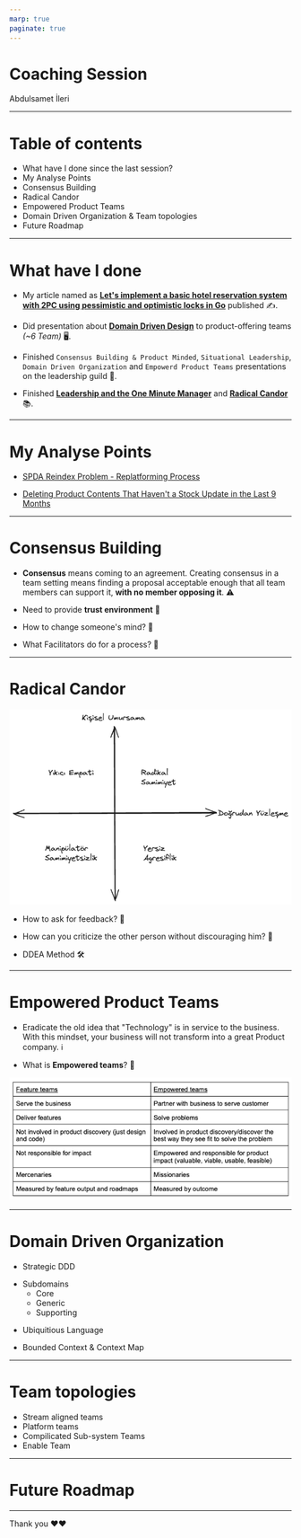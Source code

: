 ```yaml
---
marp: true
paginate: true
---
```


# Coaching Session

Abdulsamet İleri 

---

# Table of contents
- What have I done since the last session?
- My Analyse Points
- Consensus Building
- Radical Candor
- Empowered Product Teams
- Domain Driven Organization & Team topologies
- Future Roadmap

---

# What have I done

- My article named as **[Let's implement a basic hotel reservation system with 2PC using pessimistic and optimistic locks in Go](https://medium.com/stackademic/lets-implement-a-basic-hotel-reservation-system-with-2pc-using-pessimistic-and-optimistic-locks-in-581256d142e8)** published ✍️.

- Did presentation about **[Domain Driven Design](https://github.com/Abdulsametileri/slides/blob/main/domain-driven-design/domain-driven-design.md)** to product-offering teams *(~6 Team)* 🖥️.

- Finished `Consensus Building & Product Minded`, `Situational Leadership`, `Domain Driven Organization` and `Empowerd Product Teams` presentations on the leadership guild 🏫. 

- Finished **[Leadership and the One Minute Manager](https://www.amazon.com/Leadership-Minute-Manager-Updated-Effectiveness/dp/0062309447)** and **[Radical Candor](https://www.amazon.com/Radical-Candor-Kick-Ass-Without-Humanity/dp/1250103509)** 📚.

---

# My Analyse Points

- [SPDA Reindex Problem - Replatforming Process](https://lucid.app/lucidchart/e7022ad8-72ac-4ba3-844e-cdcff77eadf3/edit?viewport_loc=-2811%2C-1720%2C4962%2C2202%2Czk_Qneb0~09a&invitationId=inv_2ee143d6-0e4e-4e42-aad1-d3fd528c2f7a)


<!-- 
Doğrudan başka domainin yönettiği DB vs. bağlanmamak, API altına almak, konuşmak. Event notification, veya event carried state transfer.
  - Data maintain, eventual consistency olayları vs.

IO Call az yapabilmek, datayı write/read nasıl yapıyorsak o şekilde tutmak. Paralelleştirebiliyor muyum? İlla sequential mı olmalı. Birkaç datayı tek döküman içerisinde tutmak vs.

Akış sırasında bazı logicler gerçekten buradamı olmalı? Mesela event'i atan procen, datayı bizden almaya çalışıyolar vs caseleri. 

Kafkayı, indexlemeyi ayırmak. Optimistic concurrency cas ile yönetmek.
-->

- [Deleting Product Contents That Haven't a Stock Update in the Last 9 Months](https://wiki.trendyol.com/display/INd/Deleting+Product+Contents+That+Haven%27t+a+Stock+Update+in+the+Last+9+Months)

<!-- 
Detaylıca SMART'a cevap verebilecek şekilde yazmaya çalışmak.

Priority sıralaması yapmak. Bir projede 2 ayrı task conflict zorlugu heleki trunk based.
-->

---

# Consensus Building

- **Consensus** means coming to an agreement. Creating consensus in a team setting means finding a proposal acceptable enough that all team members can support it, **with no member opposing it**. ⚠️
<!--
Consensus oy çokluğu demek değildir, oy birliği demektir.

Consensus building’in en önemli faydalarından biri: kararda kişinin de görüşü alındığında ve kararda onun da katkısı olduğunda o kişinin commitment’i daha da artıyor.
-->

- Need to provide **trust environment** 🤝
<!--Son madde kritik ortada bir güven ortamı fikir beyan etmede çekingenlik olmaması gerekiyor. Mesela insanlar yeterli güveni hissetmediği zaman sessiz kalmayı tercih edebilir. -->

- How to change someone's mind? 🤔
<!-- 
Başkalarının fikrini siz değiştiremezsiniz, insanlar kendi fikirlerini ancak kendileri değiştirebilirler.

Alternatifleri konuşurken daima Pros dan başlayalım, cons’dan başlamayalım sebebi ise insan psikolojisi.
-->

- What Facilitators do for a process? 🤔

<!--
Varsayma!

Özel konuşulan şeyleri toplum içinde paylaşmayın.

Dikte etmeyin, bırakın ekip karar alsın.

Kimsenin psikologu değilsiniz. Adam karısıyla kavga edip vs. gelmiştir o anda yapabileceğiniz bir şey yok.

Tutamayacağınız sözler vermeyin.

Agreement’e zorlamayın.!!
-->

---

# Radical Candor

<!-- 
İnsanlar size güvendiklerinde ve onları gerçekten umursadığınızı bildiklerinde 
- takdir ve eleştirilerinize daha fazla değer verirler,
- size yaptıklarınızın sonuçları hakkında daha samimi geri bildirimde bulunurlar,
- birbirleriyle daha uyumlu hareket etme eğilimi gösterirler,
- ekip içindeki rollerine dört elle sarılırlar,
- sonuçlara odaklanırlar.
-->

![h:400 w:600 Radical Candor](images/radical-candor.png)

<!-- 
Yıkıcı Empati: Ne zaman yalnızca nazik olmak ve karşınızdakini incitmemek içinbirisine geri bildirim vermekten kaçındınız?

Manipülatör Samimiyetsizlik: Nihayet ve belki de en zoru, ne zaman birine bir sorunu doğrudan söylemeyip bunun yerine başkaları ile konuştunuz?
-->

- How to ask for feedback? 🤔
<!--
Have a go-to question (önemli bir soru sorun)
evet hayır harici bir soru.

Embrace the discomfort (rahatsızlığı kuçaklayın)

Listen with the intent to understand, not to respond (tepki vermek niyetiyle değil, anlamak için dinleyin)

Reward criticism to get more of it (samimiyeti ödüllendirin)
 -->


- How can you criticize the other person without discouraging him? 🤔

<!-- 
Karşınızdakinin cesaretini kırmadan onu nasıl eleştirebilirsiniz?
- Eleştiriye açık olmak.
- Övgünün eleştireye kıyasla öncelikli olması.
- Alçak gönüllü olup, yardımcı olmaya çalışmak.
- Kişisel olarak yardım ve rehberlik teklif etmekten kaçınmaMAk.
- Övgüyü topluluk içinde, yergiyi bire bir yapmak.

En önemlisi kişileştirmeMEk. Problemin kaynağının, çözülmesi mümkün olmayan bir karakter eksikliğinden kaynaklanmadığını mutlaka ifade edin.
-->

- DDEA Method 🛠️

<!--
Durum: Spesifik konuyu söyleyin.
Davranış: Ne söylendiğini veya yapıldığını açıklayın.
Etki: Davranışın etkilerini açıklayın
Aksiyon: Davranışı değiştirmesi konusunda net aksiyonlar önerin.
 -->

<!-- Sen hatalısın yerine -> bu iş hatalı demek.-->

---

# Empowered Product Teams

- Eradicate the old idea that "Technology" is in service to the business. With this mindset, your business will not transform into a great Product company. ℹ️
  
<!-- Teknoloji ekibinin işi business ekibine hizmet etmektir şeklinde düşünüyorsanız siz iyi bir Product şirketi olamazsınız diyor yazar. -->

- What is **Empowered teams**? 🤔
<!--businessle colloborate edip müşteriye hizmet etmeye çalışırlar. Feature deliver etmekten ziyade problem çözmeye odaklanırlar. -->
![Empowered vs Featured teams](images/empowered-teams.png)

<!--
Empower takım olabilmek için: Takımınızda rockstarlar süperstarlar yıldız oyuncular olmasına gerek yok; gücü akıtabilirsek ordinary insanlar bir şeyler çıkarabilirler. Burada coaching çok önemli.

Empower takımların olmazsa olmazı nelerdir?
1- Coaching: Remote dünyada özellikle çok önemli. Ekibine yeni product manager geldiği zaman onunla baya zaman geçirmeniz gerekiyor. Customer feedbackleri ürün vs.
2- Staffing: Doğru insanları bulmakta önemli. Bunları coach edip geliştirip sağlam takım arkadaşları haline getirmek. Recruitment HR aktivitesi olarak görülür; fakat bu bakış açısını değiştirmeniz lazım.
3- Product Vision: Recruitment yaparken en önemli silahınız product’ınız olmalı. İnsanlara bu vision ilham vermeli. lead ettiğiniz ürünü 1 yıl sonra nerede görüyorsunuz?
4- Product Strategy: Vision’a nasıl gidicez burada bir strateji lazım. Bu kolay bir şey değil. Öncelikle neyin önemli olduğuna karar vermek gerek. Data dan insightlar edilip, bunları aksiyona vs. dökmek gerekiyor.
5- Colloboration: Sadece product takımlarını empower etmek yeterli değil. Company-wide bir collaboration olması gerekiyor.


Asıl inovasyon teknoloji ekiplerinden gelir. O yüzden onları bu işin sürecine dahil etmelisiniz. Kafa yoran, müşteri için düşünen beyinler olmaya başladığımız an hepimiz o inovasyonu getirmeye başlıyoruz. Bu mesleği seçmemizin sebebi o. Biz problem çözmek için bu mesleği seçtik, birilerinin istediklerini kodlamak için değil.
-->

---

# Domain Driven Organization

- Strategic DDD
<!--Starbucks örneği, personel, effective location, not only coffe -->
  - Subdomains
    - Core <!-- Stream aligned teams -->
    - Generic <!-- Platform teams -->
    - Supporting <!--Compilicated Sub-system Teams-->
<!--
Şirketin stratejisi üzerinde önemli yere sayıp.
In-house, buy/adopt, outsource
 -->
  - Ubiquitious Language 
<!--
Ubiquitious language universal olmaması.
Sadece o bounded context sınırları içerisinde tek, kesin ve tutarlı olması.
 -->
  - Bounded Context & Context Map 
  <!--
  Knowledge discovery noktasında Eventstorming etkisi büyük.

  Problem space & solution space
  Subdomain discover edilir, bounded context design edilir.

  A bounded context’s size, by itself, is not a deciding factor. Models shouldn’t necessarily be big or small. Models need to be useful.

  The wider the boundary of the ubiquitous language is, the harder it is to keep it consistent. It may be beneficial to divide a large ubiquitous language into smaller, more manageable problem domains, but striving for small bounded contexts can backfire too. The smaller they are, the more integration overhead the design induces.

   Bir ekip birden fazla bounded context yönetebilir fakat bir bounded context’i birden fazla ekip yönetemez, orada sıkıntı çıkar iletişim ihtiyacı yaşanır.

  Context map, integrating patternslerin overviewde gösterimi.
  - Partnership (Beraber çalışıyolar)
  - Shared kernel (Ortak lib, authorization lib)
  - Conformist (Adamın modeline uyuyorsun)
  - Anticorruption Layer (Adamın modeline uymak yerine bi mapper yazmak gibi)
  - Open-Host Service (Anticorruption'ın tersi)
  -->

---

# Team topologies

- Stream aligned teams
- Platform teams
- Compilicated Sub-system Teams
- Enable Team
<!--
Stream aligned teams: En hızlı bir şekilde feature geliştirip release etmeye odaklanır. Diğer tipteki takımlarda stream aligned takımların cognitive load’ını düşürmeye odaklanır.
Platform teams: Stream aligned takımların ihtiyaç duyduğu platformları geliştirir ve long term de cost optimizasyonu ve delivery hızlarını hızlandıracak çözümler geliştirir.
Compilicated Sub-system Teams: Special knowledge sahibidirler ve niş konulara girerler. Vector search çözümüne ihtiyacımız var. Bu takım gelir bu konuda uzman phd level oldukları için takımımızla colloborate eder ve geliştirip bize getirir.
Enable Team: Stream aligned takımlarından enable’ini artırır. Mesela stream aligned team’ın test automation projesi yoktur bunlar geliştirir ve yol gösterirler.
 -->

<!--Team topologies de takımlar değerlendirilirken, DDD'de subdomainleri değerlendiriyoruz. -->

---

# Future Roadmap

---

Thank you ❤️❤️

<!-- 
Domain hakimiyetini artırmak ve insanlara güven aşılamak (sadece indexing'de değil, Ty için çalışıyorum.)
Product Mindset noktasında ilerlemek. (Inspired, Empowered kitapları sırada.)
Mentörlük ve colloboration kaslarını geliştirmek.
İnsanları influence etme noktasında kendimi geliştirmek.
-->
